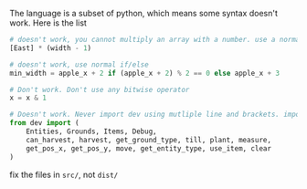 The language is a subset of python, which means some syntax doesn't work. Here is the list


```py
# doesn't work, you cannot multiply an array with a number. use a normal for loop to append, or use the method written in utils
[East] * (width - 1)

# doesn't work, use normal if/else
min_width = apple_x + 2 if (apple_x + 2) % 2 == 0 else apple_x + 3

# Don't work. Don't use any bitwise operator
x = x & 1

# Doesn't work. Never import dev using mutliple line and brackets. import in a single line (I don't care how long)
from dev import (
    Entities, Grounds, Items, Debug,
    can_harvest, harvest, get_ground_type, till, plant, measure,
    get_pos_x, get_pos_y, move, get_entity_type, use_item, clear
)

```
fix the files in `src/`, not `dist/`